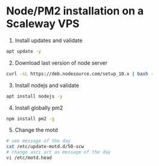 # Node/PM2 installation on a Scaleway VPS

1. Install updates and validate
```sh
apt update -y
```

2. Download last version of node server
```sh
curl -sL https://deb.nodesource.com/setup_10.x | bash -
```

3. Install nodejs and validate
```sh
apt install nodejs -y
```

4. Install globally pm2
```sh
npm install pm2 -g
```

5. Change the motd
```sh
# see message of the day
cat /etc/update-motd.d/50-scw
# change asci art as message of the day
vi /etc/motd.head
```
